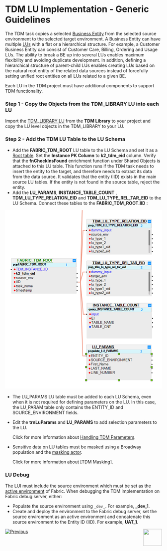 # TDM LU Implementation - Generic Guidelines

The TDM task copies a selected [Business Entity](/articles/TDM/tdm_overview/03_business_entity_overview.md) from the selected source environment to the selected target environment. A Business Entity can have multiple [LUs](/articles/TDM/tdm_overview/(/articles/03_logical_units/01_LU_overview.md)) with a flat or a hierarchical structure. For example, a Customer Business Entity can consist of Customer Care, Billing, Ordering and Usage LUs. The ability to break a BE up into several LUs enables maximum flexibility and avoiding duplicate development. In addition, defining a hierarchical structure of parent-child LUs enables creating LUs based on the natural root entity of the related data sources instead of forcefully setting unified root entities on all LUs related to a given BE.

Each LU in the TDM project must have additional components to support TDM functionality.

### Step 1 - Copy the Objects from the TDM_LIBRARY LU into each LU

Import the [TDM_LIBRARY LU](/articles/TDM/tdm_implementation/04_fabric_tdm_library.md#tdm_library-lu) from the **TDM Library** to your project and copy the LU level objects in the TDM_LIBRARY to your LU.

### Step 2 - Add the TDM LU Table to the LU Schema

- Add the **FABRIC_TDM_ROOT** LU table to the LU Schema and set it as a [Root table](/articles/03_logical_units/08_define_root_table_and_instance_ID_LU_schema.md). Set the **Instance PK Column** to **k2_tdm_eid** column. Verify that the **fnCheckInsFound** enrichment function under Shared Objects is attached to this LU table. This function runs if the TDM task needs to insert the entity to the target, and therefore needs to extract its data from the data source. It validates that the entity (IID) exists in the main source LU tables. If the entity is not found in the source table, reject the entity. 
- Add the **LU_PARAMS**, **INSTANCE_TABLE_COUNT** , **TDM_LU_TYPE_RELATION_EID** and **TDM_LU_TYPE_REL_TAR_EID** to the LU Schema. Connect these tables to the **FABRIC_TDM_ROOT.IID** :

![tdm lu example](images/tdm_lu_example1.png)



- The LU_PARAMS LU table must be added to each LU Schema, even when it is not required for defining parameters on the LU. In this case, the LU_PARAM table only contains the ENTITY_ID and SOURCE_ENVIRONMENT fields.

- Edit the **trnLuParams** and **LU_PARAMS** to add selection parameters to the LU. 

  Click for more information about [Handling TDM Parameters](07_tdm_implementation_parameters_handling.md).

- Sensitive data on LU tables must be masked using a Broadway population and the [masking actor](/articles/19_Broadway/actors/07_masking_and_sequence_actors.md). 

   Click for more information about [TDM Masking].

### LU Debug

The LUI must include the source environment which must be set as the [active environment](/articles/25_environments/01_environments_overview.md) of Fabric. When debugging the TDM implementation on Fabric debug server, either:

- Populate the source environment using `_dev_`. For example, **_dev_1**.
- Create and deploy the environment to the Fabric debug server, set the source environment as an active environment and concatenate this source environment to the Entity ID (IID). For example, **UAT_1**.  

[![Previous](/articles/images/Previous.png)](04_fabric_tdm_library.md)[<img align="right" width="60" height="54" src="/articles/images/Next.png">](06_tdm_implementation_support_hierarchy.md)
